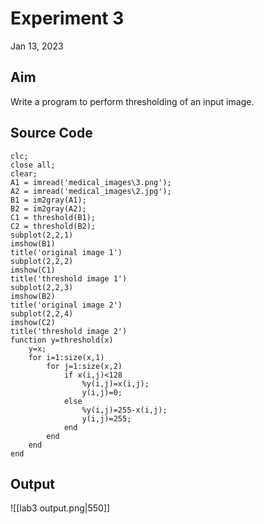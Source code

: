 # Experiment 3
Jan 13, 2023

## Aim
Write a program to perform thresholding of an input image.

## Source Code
```
clc;
close all;
clear;
A1 = imread('medical_images\3.png');
A2 = imread('medical_images\2.jpg');
B1 = im2gray(A1);
B2 = im2gray(A2);
C1 = threshold(B1);
C2 = threshold(B2);
subplot(2,2,1)
imshow(B1)
title('original image 1')
subplot(2,2,2)
imshow(C1)
title('threshold image 1')
subplot(2,2,3)
imshow(B2)
title('original image 2')
subplot(2,2,4)
imshow(C2)
title('threshold image 2')
function y=threshold(x)
    y=x;
    for i=1:size(x,1)
        for j=1:size(x,2)
            if x(i,j)<128
                %y(i,j)=x(i,j);
                y(i,j)=0;
            else
                %y(i,j)=255-x(i,j);
                y(i,j)=255;
            end
        end
    end
end
```

## Output
![[lab3 output.png|550]]